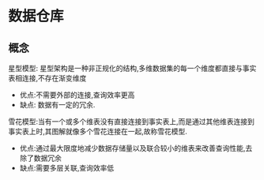 # 数据仓库

## 概念

星型模型: 星型架构是一种非正规化的结构,多维数据集的每一个维度都直接与事实表相连接,不存在渐变维度

- 优点:不需要外部的连接,查询效率更高
- 缺点: 数据有一定的冗余.

雪花模型:当有一个或多个维表没有直接连接到事实表上,而是通过其他维表连接到事实表上时,其图解就像多个雪花连接在一起,故称雪花模型.

- 优点:通过最大限度地减少数据存储量以及联合较小的维表来改善查询性能,去除了数据冗余
- 缺点:需要多层关联,查询效率低
